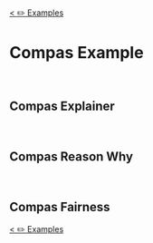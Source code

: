 [< ✏️ Examples](examples/examples)

# Compas Example

&nbsp;
## Compas Explainer

&nbsp;
## Compas Reason Why

&nbsp;
## Compas Fairness

[< ✏️ Examples](examples/examples)
